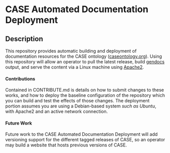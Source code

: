 # CASE Automated Documentation Deployment

## Description

This repository provides automatic building and deployment of documentation resources
for the CASE ontology ([caseontology.org](https://caseontology.org)). Using this repository will allow an operator to pull the latest release, build [gendocs](https://github.com/lambdamusic/Ontospy) output, and serve the content via a Linux machine using [Apache2](https://httpd.apache.org). 


#### Contributions
Contained in CONTRIBUTE.md is details on how to submit changes to these works, and how to deploy the baseline configuration of the repository which you can build and test the effects of those changes. The deployment portion assumes you are using a Debian-based system *such as Ubuntu*, with Apache2 and an active network connection.


#### Future Work
Future work to the CASE Automated Documentation Deployment will add versioning support for the different tagged releases of CASE, so an operator may build a website that hosts previous versions of CASE.
